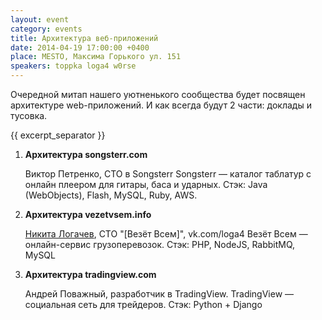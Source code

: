 ```yaml
---
layout: event
category: events
title: Архитектура веб-приложений
date: 2014-04-19 17:00:00 +0400
place: MESTO, Максима Горького ул. 151
speakers: toppka loga4 w0rse
---
```


Очередной митап нашего уютненького сообщества будет посвящен архитектуре web-приложений. И как всегда будут 2 части: доклады и тусовка.

{{ excerpt_separator }}

1.  **Архитектура songsterr.com**

    Виктор Петренко, CTO в Songsterr
Songsterr — каталог таблатур с онлайн плеером для гитары, баса и ударных. Стэк: Java (WebObjects), Flash, MySQL, Ruby, AWS.

2.  **Архитектура vezetvsem.info**

    [Никита Логачев](vk.com/loga4), CTO "[Везёт Всем]", vk.com/loga4
Везёт Всем — онлайн-сервис грузоперевозок. Стэк: PHP, NodeJS, RabbitMQ, MySQL

3.  **Архитектура tradingview.com**

    Андрей Поважный, разработчик в TradingView.
TradingView — социальная сеть для трейдеров. Стэк: Python + Django